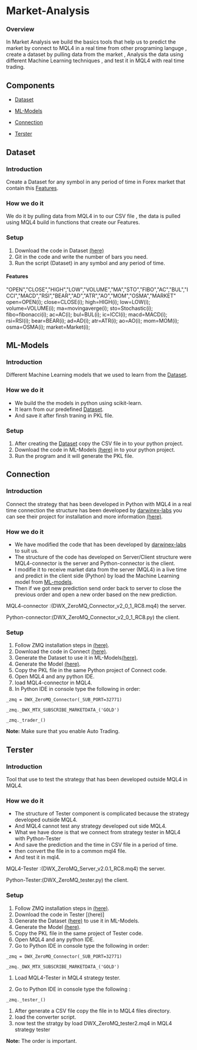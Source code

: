 # Market-Analysis

### Overview

In Market Analysis we build the basics tools that help us to predict the market by connect to MQL4 in a real time from other programing languge , create a dataset by pulling data from the market , Analysis the data using different Machine Learning techniques , and test it in MQL4 with real time trading.

## Components

* [Dataset](#Dataset)

* [ML-Models](#ML-Models)

* [Connection](#Connection)

* [Terster](#Terster)

## Dataset

### Introduction

Create a Dataset for any symbol in any period of time in Forex market that contain this [Features](#Features).

### How we do it
We do it by pulling data from MQL4 in to our CSV file  , the data is pulled using MQL4 build in functions that create our Features.
### Setup
1. Download the code in Dataset [(here)](https://github.com/Financial-ML/Market-Analysis/tree/master/DataSet)
1. Git in the code and write the number of bars you need.
1. Run the script (Dataset) in any symbol and any period of time.
#### Features
"OPEN","CLOSE","HIGH","LOW","VOLUME","MA","STO","FIBO","AC","BUL","ICCI","MACD","RSI","BEAR","AD","ATR","AO","MOM","OSMA","MARKET"
      open=OPEN(i);
      close=CLOSE(i);
      high=HIGH(i);
      low=LOW(i);
      volume=VOLUME(i);
      ma=movingaverge(i);
      sto=Stochastic(i);
      fibo=fibonacci(i);
      ac=AC(i);
      bul=BUL(i);
      ic=ICCI(i);
      macd=MACD(i);
      rsi=RSI(i);
      bear=BEAR(i);
      ad=AD(i);
      atr=ATR(i);
      ao=AO(i);
      mom=MOM(i);
      osma=OSMA(i);
      market=Market(i);
## ML-Models

### Introduction
Different Machine Learning models that we used to learn from the [Dataset](#Dataset).

### How we do it
* We build the the models in python using scikit-learn.
* It learn from our predefined [Dataset](#Dataset).
* And save it after finsh traning in PKL file.

### Setup
1. After creating the [Dataset](#Dataset) copy the CSV file in to your python project.
1. Download the code in ML-Models [(here)](https://github.com/Financial-ML/Market-Analysis/tree/master/ML-Models) in to your python project.
2. Run the program and it will generate the PKL file.

## Connection

### Introduction

Connect the strategy that has been developed in Python with MQL4 in a real time connection the structure has been developed by [darwinex-labs](https://github.com/darwinex) you can see their project for installation and more information [(here)](https://github.com/darwinex/dwx-zeromq-connector).

### How we do it
* We have modified the code that has been developed by [darwinex-labs](https://github.com/darwinex) to suit us.
* The structure of the code has developed on Server/Client structure were MQL4-connector is the server and Python-connector is the client.
* I modifie it to receive market data from the server (MQL4) in a live time and predict in the client side (Python) by load the Machine Learning model from [ML-models](#ML-Models).
* Then if we got new prediction send order back to server to close the previous order and open a new order based on the new prediction.

MQL4-connector  :(DWX_ZeroMQ_Connector_v2_0_1_RC8.mq4) the server.

Python-connector:(DWX_ZeroMQ_Connector_v2_0_1_RC8.py) the client.
### Setup
1. Follow ZMQ installation steps in [(here)](https://github.com/darwinex/dwx-zeromq-connector).
1. Download the code in Connect [(here)](https://github.com/Financial-ML/Market-Analysis/tree/master/Connect).
1. Generate the Dataset to use it in ML-Models[(here)](#Dataset).
1. Generate the Model [(here)](#ML-Models).
1. Copy the PKL file in the same Python project of Connect code.
1. Open MQL4 and any python IDE.
1. load MQL4-connector in MQL4.
1. In Python IDE in console type the following in order:

```
_zmq = DWX_ZeroMQ_Connector(_SUB_PORT=32771)
```

```
_zmq._DWX_MTX_SUBSCRIBE_MARKETDATA_('GOLD')
```

```
_zmq._trader_()
```

**Note:** Make sure that you enable Auto Trading.

## Terster

### Introduction
Tool that use to test the strategy that has been developed outside MQL4 in MQL4.

### How we do it
* The structure of Tester component is complicated because the strategy developed outside MQL4.
* And MQL4 cannot test any strategy developed out side MQL4. 
* What we have done is that we connect from strategy tester in MQL4 with Python-Tester
* And save the prediction and the time in CSV file in a period of time.
* then convert the file in to a common mql4 file.
* And test it in mql4.

MQL4-Tester  :(DWX_ZeroMQ_Server_v2.0.1_RC8.mq4) the server.

Python-Tester:(DWX_ZeroMQ_tester.py) the client.
### Setup
1. Follow ZMQ installation steps in [(here)](https://github.com/darwinex/dwx-zeromq-connector).
1. Download the code in Tester [(here)]
1. Generate the Dataset [(here)](#Dataset) to use it in ML-Models.
1. Generate the Model [(here)](#ML-Models).
1. Copy the PKL file in the same project of Tester code.
1. Open MQL4 and any python IDE.
1. Go to Python IDE in console type the following in order:

```
_zmq = DWX_ZeroMQ_Connector(_SUB_PORT=32771)
```

```
_zmq._DWX_MTX_SUBSCRIBE_MARKETDATA_('GOLD')
```

1. Load MQL4-Tester in MQL4 strategy tester.

1. Go to Python IDE in console type the following :

```
_zmq._tester_()
```
1. After generate a CSV file copy the file in to MQL4 files directory.
1. load the converter script.
1. now test the stratgy by load DWX_ZeroMQ_tester2.mq4 in MQL4 strategy tester

**Note:** The order is important.

